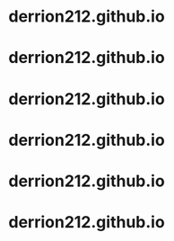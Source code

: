 # derrion212.github.io
# derrion212.github.io
# derrion212.github.io
# derrion212.github.io
# derrion212.github.io
# derrion212.github.io
